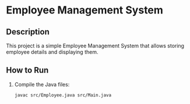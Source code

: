 # Employee Management System

## Description
This project is a simple Employee Management System that allows storing employee details and displaying them.

## How to Run
1. Compile the Java files:
   ```bash
   javac src/Employee.java src/Main.java
